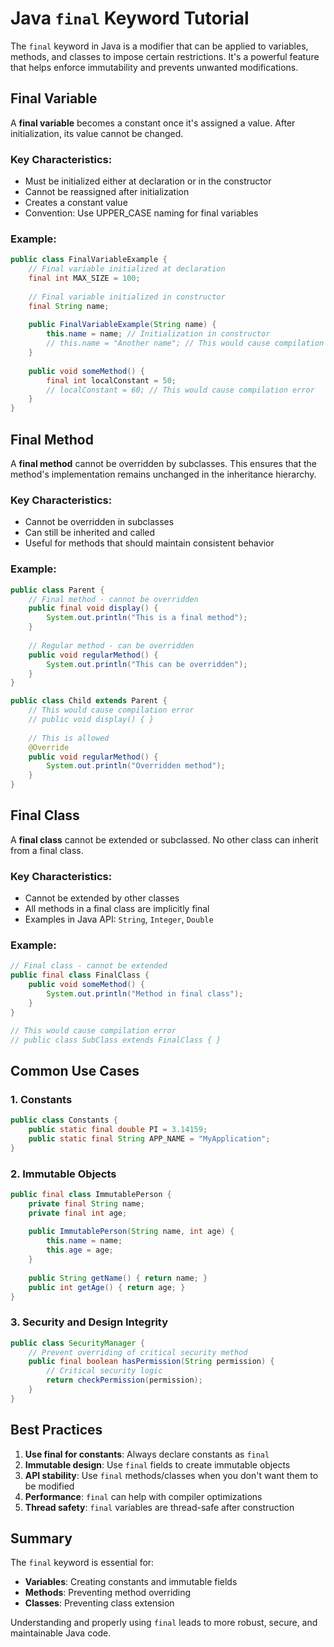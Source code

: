 # Java `final` Keyword Tutorial

The `final` keyword in Java is a modifier that can be applied to variables, methods, and classes to impose certain restrictions. It's a powerful feature that helps enforce immutability and prevents unwanted modifications.

## Final Variable

A **final variable** becomes a constant once it's assigned a value. After initialization, its value cannot be changed.

### Key Characteristics:
- Must be initialized either at declaration or in the constructor
- Cannot be reassigned after initialization
- Creates a constant value
- Convention: Use UPPER_CASE naming for final variables

### Example:
```java
public class FinalVariableExample {
    // Final variable initialized at declaration
    final int MAX_SIZE = 100;
    
    // Final variable initialized in constructor
    final String name;
    
    public FinalVariableExample(String name) {
        this.name = name; // Initialization in constructor
        // this.name = "Another name"; // This would cause compilation error
    }
    
    public void someMethod() {
        final int localConstant = 50;
        // localConstant = 60; // This would cause compilation error
    }
}
```

## Final Method

A **final method** cannot be overridden by subclasses. This ensures that the method's implementation remains unchanged in the inheritance hierarchy.

### Key Characteristics:
- Cannot be overridden in subclasses
- Can still be inherited and called
- Useful for methods that should maintain consistent behavior

### Example:
```java
public class Parent {
    // Final method - cannot be overridden
    public final void display() {
        System.out.println("This is a final method");
    }
    
    // Regular method - can be overridden
    public void regularMethod() {
        System.out.println("This can be overridden");
    }
}

public class Child extends Parent {
    // This would cause compilation error
    // public void display() { }
    
    // This is allowed
    @Override
    public void regularMethod() {
        System.out.println("Overridden method");
    }
}
```

## Final Class

A **final class** cannot be extended or subclassed. No other class can inherit from a final class.

### Key Characteristics:
- Cannot be extended by other classes
- All methods in a final class are implicitly final
- Examples in Java API: `String`, `Integer`, `Double`

### Example:
```java
// Final class - cannot be extended
public final class FinalClass {
    public void someMethod() {
        System.out.println("Method in final class");
    }
}

// This would cause compilation error
// public class SubClass extends FinalClass { }
```

## Common Use Cases

### 1. Constants
```java
public class Constants {
    public static final double PI = 3.14159;
    public static final String APP_NAME = "MyApplication";
}
```

### 2. Immutable Objects
```java
public final class ImmutablePerson {
    private final String name;
    private final int age;
    
    public ImmutablePerson(String name, int age) {
        this.name = name;
        this.age = age;
    }
    
    public String getName() { return name; }
    public int getAge() { return age; }
}
```

### 3. Security and Design Integrity
```java
public class SecurityManager {
    // Prevent overriding of critical security method
    public final boolean hasPermission(String permission) {
        // Critical security logic
        return checkPermission(permission);
    }
}
```

## Best Practices

1. **Use final for constants**: Always declare constants as `final`
2. **Immutable design**: Use `final` fields to create immutable objects
3. **API stability**: Use `final` methods/classes when you don't want them to be modified
4. **Performance**: `final` can help with compiler optimizations
5. **Thread safety**: `final` variables are thread-safe after construction

## Summary

The `final` keyword is essential for:
- **Variables**: Creating constants and immutable fields
- **Methods**: Preventing method overriding
- **Classes**: Preventing class extension

Understanding and properly using `final` leads to more robust, secure, and maintainable Java code.
